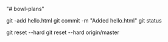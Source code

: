 "# bowl-plans" 

git -add hello.html
git commit -m "Added hello.html"
git status

git reset --hard <commit>
git reset --hard origin/master
